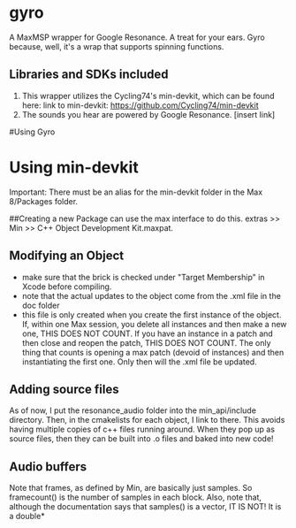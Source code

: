 # gyro
A MaxMSP wrapper for Google Resonance. A treat for your ears. Gyro because, well, it's a wrap that supports spinning functions. 

## Libraries and SDKs included

1. This wrapper utilizes the Cycling74's min-devkit, which can be found here: link to min-devkit: https://github.com/Cycling74/min-devkit
2. The sounds you hear are powered by Google Resonance. [insert link]

#Using Gyro

# Using min-devkit

Important: There must be an alias for the min-devkit folder in the Max 8/Packages folder. 

##Creating a new Package
can use the max interface to do this. extras >> Min >> C++ Object Development Kit.maxpat. 

## Modifying an Object
- make sure that the brick is checked under "Target Membership" in Xcode before compiling. 
- note that the actual updates to the object come from the .xml file in the doc folder
- this file is only created when you create the first instance of the object. If, within one Max session, you delete all instances and then make a new one, THIS DOES NOT COUNT. If you have an instance in a patch and then close and reopen the patch, THIS DOES NOT COUNT. The only thing that counts is opening a max patch (devoid of instances) and then instantiating the first one. Only then will the .xml file be updated. 

## Adding source files
As of now, I put the resonance_audio folder into the min_api/include directory. Then, in the cmakelists for each object, I link to there. This avoids having multiple copies of c++ files running around. When they pop up as source files, then they can be built into .o files and baked into new code!

## Audio buffers
Note that frames, as defined by Min, are basically just samples. So framecount() is the number of samples in each block. 
Also, note that, although the documentation says that samples() is a vector, IT IS NOT! It is a double*
